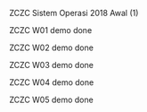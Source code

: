 ZCZC Sistem Operasi 2018 Awal (1)

ZCZC W01 demo done

ZCZC W02 demo done

ZCZC W03 demo done

ZCZC W04 demo done

ZCZC W05 demo done
